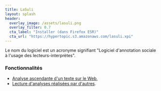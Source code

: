 ```yaml
---
title: LaSuli 
layout: splash
header:
  overlay_image: /assets/lasuli.png
  overlay_filter: 0.7
  cta_label: "Installer (dans Firefox ESR)"
  cta_url: "https://hypertopic.s3.amazonaws.com/lasuli.xpi"
---
```


Le nom du logiciel est un acronyme signifiant "Logiciel d'annotation sociale à l'usage des lecteurs-interprètes".

### Fonctionnalités

- [Analyse ascendante d'un texte sur le Web](http://hypertopic.org/Media/if14_lasuli_create.mp4),
- [Lecture d'analyses réalisées par d'autres](http://hypertopic.org/Media/if14_lasuli_read.mp4).
